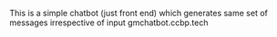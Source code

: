 This is a simple chatbot (just front end) which generates same set of messages irrespective of input
gmchatbot.ccbp.tech
